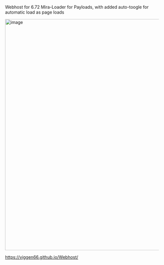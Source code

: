 Webhost for 6.72 Mira-Loader for Payloads, with added auto-toogle for automatic load as page loads

<img width="1348" height="758" alt="image" src="https://github.com/user-attachments/assets/57fd7687-7c8d-4b61-8ace-ce7fbb4bba62" />


https://viggen66.github.io/Webhost/
